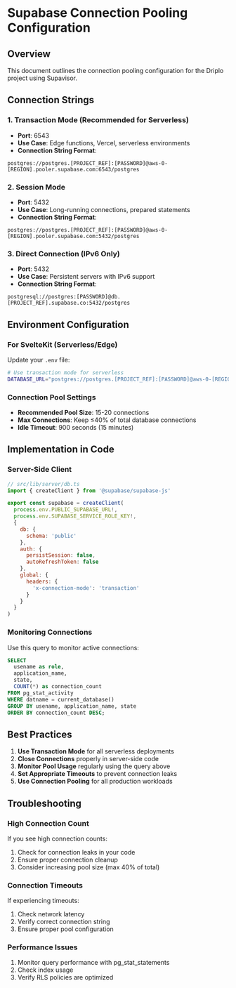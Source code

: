 # Supabase Connection Pooling Configuration

## Overview
This document outlines the connection pooling configuration for the Driplo project using Supavisor.

## Connection Strings

### 1. Transaction Mode (Recommended for Serverless)
- **Port**: 6543
- **Use Case**: Edge functions, Vercel, serverless environments
- **Connection String Format**:
```
postgres://postgres.[PROJECT_REF]:[PASSWORD]@aws-0-[REGION].pooler.supabase.com:6543/postgres
```

### 2. Session Mode
- **Port**: 5432
- **Use Case**: Long-running connections, prepared statements
- **Connection String Format**:
```
postgres://postgres.[PROJECT_REF]:[PASSWORD]@aws-0-[REGION].pooler.supabase.com:5432/postgres
```

### 3. Direct Connection (IPv6 Only)
- **Port**: 5432
- **Use Case**: Persistent servers with IPv6 support
- **Connection String Format**:
```
postgresql://postgres:[PASSWORD]@db.[PROJECT_REF].supabase.co:5432/postgres
```

## Environment Configuration

### For SvelteKit (Serverless/Edge)
Update your `.env` file:
```bash
# Use transaction mode for serverless
DATABASE_URL="postgres://postgres.[PROJECT_REF]:[PASSWORD]@aws-0-[REGION].pooler.supabase.com:6543/postgres"
```

### Connection Pool Settings
- **Recommended Pool Size**: 15-20 connections
- **Max Connections**: Keep ≤40% of total database connections
- **Idle Timeout**: 900 seconds (15 minutes)

## Implementation in Code

### Server-Side Client
```javascript
// src/lib/server/db.ts
import { createClient } from '@supabase/supabase-js'

export const supabase = createClient(
  process.env.PUBLIC_SUPABASE_URL!,
  process.env.SUPABASE_SERVICE_ROLE_KEY!,
  {
    db: {
      schema: 'public'
    },
    auth: {
      persistSession: false,
      autoRefreshToken: false
    },
    global: {
      headers: {
        'x-connection-mode': 'transaction'
      }
    }
  }
)
```

### Monitoring Connections
Use this query to monitor active connections:
```sql
SELECT 
  usename as role,
  application_name,
  state,
  COUNT(*) as connection_count
FROM pg_stat_activity
WHERE datname = current_database()
GROUP BY usename, application_name, state
ORDER BY connection_count DESC;
```

## Best Practices

1. **Use Transaction Mode** for all serverless deployments
2. **Close Connections** properly in server-side code
3. **Monitor Pool Usage** regularly using the query above
4. **Set Appropriate Timeouts** to prevent connection leaks
5. **Use Connection Pooling** for all production workloads

## Troubleshooting

### High Connection Count
If you see high connection counts:
1. Check for connection leaks in your code
2. Ensure proper connection cleanup
3. Consider increasing pool size (max 40% of total)

### Connection Timeouts
If experiencing timeouts:
1. Check network latency
2. Verify correct connection string
3. Ensure proper pool configuration

### Performance Issues
1. Monitor query performance with pg_stat_statements
2. Check index usage
3. Verify RLS policies are optimized